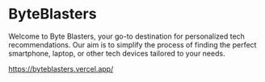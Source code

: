 # ByteBlasters
Welcome to Byte Blasters, your go-to destination for personalized tech recommendations. Our aim is to simplify the process of finding the perfect smartphone, laptop, or other tech devices tailored to your needs.

https://byteblasters.vercel.app/

